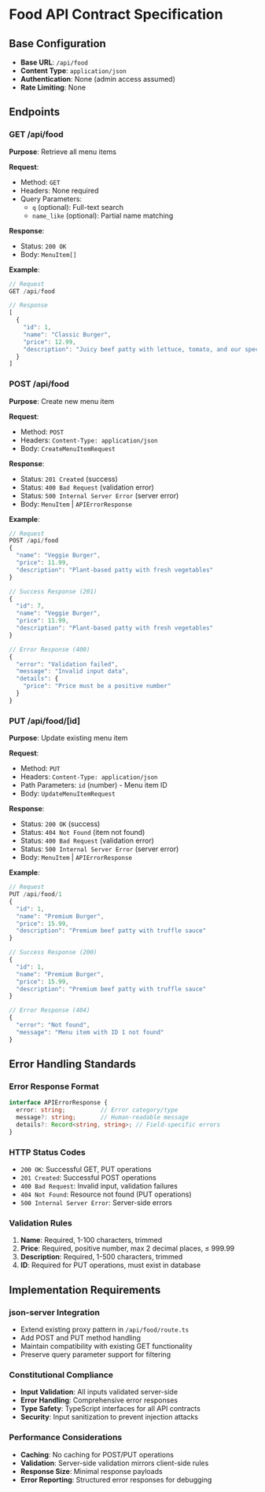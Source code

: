 # Food API Contract Specification

## Base Configuration
- **Base URL**: `/api/food`
- **Content Type**: `application/json`
- **Authentication**: None (admin access assumed)
- **Rate Limiting**: None

## Endpoints

### GET /api/food
**Purpose**: Retrieve all menu items

**Request**:
- Method: `GET`
- Headers: None required
- Query Parameters:
  - `q` (optional): Full-text search
  - `name_like` (optional): Partial name matching

**Response**:
- Status: `200 OK`
- Body: `MenuItem[]`

**Example**:
```typescript
// Request
GET /api/food

// Response
[
  {
    "id": 1,
    "name": "Classic Burger",
    "price": 12.99,
    "description": "Juicy beef patty with lettuce, tomato, and our special sauce"
  }
]
```

### POST /api/food
**Purpose**: Create new menu item

**Request**:
- Method: `POST`
- Headers: `Content-Type: application/json`
- Body: `CreateMenuItemRequest`

**Response**:
- Status: `201 Created` (success)
- Status: `400 Bad Request` (validation error)
- Status: `500 Internal Server Error` (server error)
- Body: `MenuItem` | `APIErrorResponse`

**Example**:
```typescript
// Request
POST /api/food
{
  "name": "Veggie Burger",
  "price": 11.99,
  "description": "Plant-based patty with fresh vegetables"
}

// Success Response (201)
{
  "id": 7,
  "name": "Veggie Burger",
  "price": 11.99,
  "description": "Plant-based patty with fresh vegetables"
}

// Error Response (400)
{
  "error": "Validation failed",
  "message": "Invalid input data",
  "details": {
    "price": "Price must be a positive number"
  }
}
```

### PUT /api/food/[id]
**Purpose**: Update existing menu item

**Request**:
- Method: `PUT`
- Headers: `Content-Type: application/json`
- Path Parameters: `id` (number) - Menu item ID
- Body: `UpdateMenuItemRequest`

**Response**:
- Status: `200 OK` (success)
- Status: `404 Not Found` (item not found)
- Status: `400 Bad Request` (validation error)
- Status: `500 Internal Server Error` (server error)
- Body: `MenuItem` | `APIErrorResponse`

**Example**:
```typescript
// Request
PUT /api/food/1
{
  "id": 1,
  "name": "Premium Burger",
  "price": 15.99,
  "description": "Premium beef patty with truffle sauce"
}

// Success Response (200)
{
  "id": 1,
  "name": "Premium Burger",
  "price": 15.99,
  "description": "Premium beef patty with truffle sauce"
}

// Error Response (404)
{
  "error": "Not found",
  "message": "Menu item with ID 1 not found"
}
```

## Error Handling Standards

### Error Response Format
```typescript
interface APIErrorResponse {
  error: string;          // Error category/type
  message?: string;       // Human-readable message
  details?: Record<string, string>; // Field-specific errors
}
```

### HTTP Status Codes
- `200 OK`: Successful GET, PUT operations
- `201 Created`: Successful POST operations
- `400 Bad Request`: Invalid input, validation failures
- `404 Not Found`: Resource not found (PUT operations)
- `500 Internal Server Error`: Server-side errors

### Validation Rules
1. **Name**: Required, 1-100 characters, trimmed
2. **Price**: Required, positive number, max 2 decimal places, ≤ 999.99
3. **Description**: Required, 1-500 characters, trimmed
4. **ID**: Required for PUT operations, must exist in database

## Implementation Requirements

### json-server Integration
- Extend existing proxy pattern in `/api/food/route.ts`
- Add POST and PUT method handling
- Maintain compatibility with existing GET functionality
- Preserve query parameter support for filtering

### Constitutional Compliance
- **Input Validation**: All inputs validated server-side
- **Error Handling**: Comprehensive error responses
- **Type Safety**: TypeScript interfaces for all API contracts
- **Security**: Input sanitization to prevent injection attacks

### Performance Considerations
- **Caching**: No caching for POST/PUT operations
- **Validation**: Server-side validation mirrors client-side rules
- **Response Size**: Minimal response payloads
- **Error Reporting**: Structured error responses for debugging